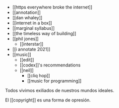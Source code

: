 - [[https everywhere broke the internet]]
- [[annotation]]
- [[dan whaley]]
- [[internet in a box]]
- [[marginal syllabus]]
- [[the timeless way of building]]
- [[phil jones]] 
	- [[interstar]]
- [[i annotate 2021]]
- [[music]]
	- [[edit]]
	- [[codex]]'s recommendations
	- [[neil]]
		- [[cliq hop]]
		- [[music for programming]]

Todos vivimos exiliados de nuestros mundos ideales.

El [[copyright]] es una forma de opresión.